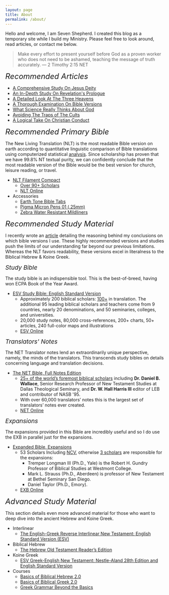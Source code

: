 ```yaml
---
layout: page
title: About
permalink: /about/
---
```


<!-- <style>
    html * {
        font-family: Arial;
    }
</style> -->

Hello and welcome, I am Seven Shepherd. I created this blog as a temporary site while I build my Ministry. Please feel free to look around, read articles, or contact me below.

<!-- > Study to shew thyself approved unto God, a workman that needeth not to be ashamed, rightly dividing the word of truth. &mdash; 2 Timothy 2:15 KJV -->

<!-- > Be diligent to present yourself approved to God as a workman who does not need to be ashamed, accurately handling the word of truth. &mdash; 2 Timothy 2:15 LSB -->

> Make every effort to present yourself before God as a proven worker who does not need to be ashamed, teaching the message of truth accurately. &mdash; 2 Timothy 2:15 NET

<span style="font-style:Italic;font-size:24px;">Recommended Articles</span>

- [A Comprehensive Study On Jesus Deity](https://sevenshepherd.github.io/deity/)
- [An In-Depth Study On Revelation's Prologue](https://sevenshepherd.github.io/revelation-1-prologue/)
- [A Detailed Look At The Three Heavens](https://sevenshepherd.github.io/heaven/)
- [A Thorough Examination On Bible Versions](https://sevenshepherd.github.io/the-best-bible/)
- [What Science Really Thinks About God](https://sevenshepherd.github.io/science/)
- [Avoiding The Traps of The Cults](https://sevenshepherd.github.io/cults/)
- [A Logical Take On Christian Conduct](https://sevenshepherd.github.io/rational-discourse/)

<span style="font-style:Italic;font-size:24px;">Recommended Primary Bible</span>

<!-- - Readability 70.08%, Literalness 39.90% -->
<!-- - [New Living Translation (NLT)](https://www.tyndale.com/nlt/) -->

The New Living Translation (NLT) is the most readable Bible version on earth according to quantitative linguistic comparison of Bible translations using computerized statistical [analysis]((https://csbible.com/wp-content/uploads/2017/01/Quantitative-Translation-Evaluation-by-GBI.pdf)). Since scholarship has proven that we have 99.8% NT textual purity, we can confidently conclude that the most readable version of the Bible would be the best version for church, leisure reading, or travel.

<!-- - [NLT Filament (Personal)](https://amzn.to/3WVcPMQ) -->
<!-- - [NLT Filament (Compact)](https://amzn.to/3CcB5Cu) -->

- [NLT Filament Compact](https://amzn.to/3ICUcJN)
    - [Over 90+ Scholars](https://www.tyndale.com/nlt/meet-the-scholars)
    - [NLT Online](https://www.biblegateway.com/passage/?search=Jn+8%3A56-59&version=NLT)
- Accessories
    - [Earth Tone Bible Tabs](https://amzn.to/3vPgxfp)
    - [Pigma Micron Pens 01 (.25mm)](https://amzn.to/3WDHFdd)
    - [Zebra Water Resistant Mildliners](https://amzn.to/3YVyHJT)
    <!-- - [Tabbies Mini Gold-Edged Tabs](https://amzn.to/3G4pXZj) -->

<span style="font-style:Italic;font-size:24px;">Recommended Study Material</span>

I recently wrote an [article](https://sevenshepherd.github.io/the-best-bible/) detailing the reasoning behind my conclusions on which bible versions I use. These highly recommended versions and studies push the limits of our understanding far beyond our previous limitations. Whereas the NLT favors readability, these versions excel in literalness to the Biblical Hebrew & Koine Greek.

<!-- Readability & literalness scores are based on quantitative linguistic comparison of Bible translations using computerized statistical analysis, developed by Dr. Andi Wu. See [Readability & literalness](https://csbible.com/wp-content/uploads/2017/01/Quantitative-Translation-Evaluation-by-GBI.pdf). These scores do not denote textual purity, all of the following translations can claim 99.5%+ NT textual purity. -->

<!-- - [131 Scholars](https://lsbible.org/faqs/) including it's derived [NASB ‘95 & ‘77](https://www.lockman.org/new-american-standard-bible-nasb/), otherwise 70+ scholars. -->
<!-- - Literalness to Koine Greek exceeds 68.74% since it's more literal than the ESV, while readability is approximately 61.65% taken from the NASB score. -->

<!-- <span style="font-style:Italic;font-size:19px;">Primary Bible</span>

The Legacy Standard Bible is a worthy update to the NASB '95, which was already considered by scholars as the most accurate version of the Bible ever produced. I carry a high quality, smaller, lighter, and thinner New Testament with Psalms and Proverbs. 

- *Readability* is approximately 61.65% taken from the NASB score, while *literalness* to Koine Greek exceeds 68.74% since it's more literal than the ESV.
- Readability 61.65%, Literalness 67.99% (NASB scores used, likely greater)

- The [Legacy Standard Bible (LSB)](https://316publishing.com/collections/lsb-nt-with-psalms-and-proverbs/products/lsb-new-testament-with-psalms-and-proverbs-goatskin)
    - 131 Scholars including it's derived [NASB ‘95 & ‘77](https://www.lockman.org/new-american-standard-bible-nasb/), otherwise [70+ scholars](https://lsbible.org/faqs/).
    - [Legacy Standard Bible (LSB) Online](https://read.lsbible.org/?q=John+8%3A56-59)
    - Accessories: [Tabbies Mini Gold-Edged Tabs](https://amzn.to/3G4pXZj), [Pigma Micron Pens 01 (.25mm)](https://amzn.to/3WDHFdd), [Zebra Water Resistant Mildliners](https://amzn.to/3YVyHJT) -->

<span style="font-style:Italic;font-size:19px;">Study Bible</span>

The study bible is an indispensible tool. This is the best-of-breed, having won ECPA Book of the Year Award.

<!-- - Readability 62.36%, Literalness 68.74% -->

<!-- - [ESV Study Bible: English Standard Version](https://www.crossway.org/bibles/esv-study-bible-case/) -->
- [ESV Study Bible: English Standard Version](https://amzn.to/3WsN0Uw)
    - Approximately 200 biblical scholars: [100+](https://www.esv.org/translation/) in translation. The additional 95 leading biblical scholars and teachers come from 9 countries, nearly 20 denominations, and 50 seminaries, colleges, and universities.
    - 20,000 study notes, 80,000 cross-references, 200+ charts, 50+ articles, 240 full-color maps and illustrations
    - [ESV Online](https://www.biblegateway.com/passage/?search=Jn+8%3A56-59&version=ESV)

<span style="font-style:Italic;font-size:19px;">Translators' Notes</span>

The NET Translator notes lend an extraordinarily unique perspective, namely, the minds of the translators. This transcends study bibles on details concerning language and translation decisions.

<!-- - Readability 66.28%, Literalness 53.94% -->

<!-- - [The NET Bible, Full Notes Edition](https://netbible.com/buy-now/net-bible-full-notes-edition/) -->
- [The NET Bible, Full Notes Edition](https://amzn.to/3WLAgbr)
    - [25+ of the world’s foremost biblical scholars](https://netbible.com/preface/) including **Dr. Daniel B. Wallace**, Senior Research Professor of New Testament Studies at Dallas Theological Seminary, and **Dr. W. Hall Harris III** editor of LEB and contributor of NASB '95.
    - With over 60,000 translators’ notes this is the largest set of translators’ notes ever created.
    - [NET Online](https://www.biblegateway.com/passage/?search=Jn+8%3A56-59&version=NET)
    
<span style="font-style:Italic;font-size:19px;">Expansions</span>

The expansions provided in this Bible are incredibly useful and so I do use the EXB in parallel just for the expansions.

<!-- - [Expanded Bible, Expansions](https://faithgateway.com/products/the-expanded-bible-ebook?variant=33619637371016) -->
- [Expanded Bible, Expansions](https://amzn.to/3vlMXy5)
    - 53 Scholars Including [NCV](https://www.gotquestions.org/New-Century-Version-NCV.html), otherwise [3 scholars](https://www.biblegateway.com/versions/Expanded-Bible-EXB/) are responsible for the expansions:
        - Tremper Longman III (Ph.D., Yale) is the Robert H. Gundry Professor of Biblical Studies at Westmont College.
        - Mark L. Strauss (Ph.D., Aberdeen) is professor of New Testament at Bethel Seminary San Diego.
        - Daniel Taylor (Ph.D., Emory).
    - [EXB Online](https://www.biblegateway.com/passage/?search=Jn+8%3A56-59&version=EXB)
    
<!-- <span style="font-style:Italic;font-size:19px;">Interlinear</span> -->

<span style="font-style:Italic;font-size:24px;">Advanced Study Material</span>

<!-- <span style="font-style:Italic;font-size:19px;">Advanced Study Materials</span> -->

This section details even more advanced material for those who want to deep dive into the ancient Hebrew and Koine Greek.

<!-- - [The English-Greek Reverse Interlinear New Testament: English Standard Version (ESV)](https://www.crossway.org/bibles/esv-english-greek-reverse-interlinear-new-186-hcj/) -->
<!-- - [The Hebrew Old Testament Reader’s Edition](https://www.crossway.org/bibles/the-hebrew-old-testament-readers-edition-hconly/) -->

- Interlinear
    - [The English-Greek Reverse Interlinear New Testament: English Standard Version (ESV)](https://amzn.to/3vg7yUv)
- Biblical Hebrew
    - [The Hebrew Old Testament Reader’s Edition](https://amzn.to/3VrhqVV)
- Koine Greek
    - [ESV Greek-English New Testament: Nestle-Aland 28th Edition and English Standard Version](https://amzn.to/3jxuA6u)
- Courses
    - [Basics of Biblical Hebrew 2.0](https://zondervanacademic.com/products/learn-biblical-hebrew-pack-2.0)
    - [Basics of Biblical Greek 2.0](https://zondervanacademic.com/products/learn-biblical-greek-pack-2.0)
    - [Greek Grammar Beyond the Basics](https://zondervanacademic.com/products/greek-grammar-beyond-the-basics-pack)

<!-- - I only have the physical book, so I end up using [MOUNCE](https://www.biblegateway.com/passage/?search=Jn+8%3A56-59&version=MOUNCE) when I'm online. -->


<!-- <span style="font-style:Italic;font-size:19px;">Digital Tools</span>

- [Legacy Standard Bible Online](https://read.lsbible.org/)
- The [New English Translation Full Translator Notes (NET), Expanded Bible (EXB), and Mounce Reverse Interlinear New Testament (MOUNCE)](https://www.biblegateway.com/passage/?search=Jn+8%3A56-59&version=NET;EXB;MOUNCE) function as parallels for study.
- [English Standard Version (**ESV**) and New Living Translation (NLT)](https://www.biblegateway.com/passage/?search=Jn+8%3A56-59&version=ESV;NLT) for leisure reading.
- [Faithlife Reftagger](https://faithlife.com/products/reftagger) -->


<!-- - Schwandt, John, and Dr. C. John Collins. [The English-Greek Reverse Interlinear New Testament: English Standard Version](https://www.crossway.org/bibles/esv-english-greek-reverse-interlinear-new-186-hcj/). 28th Revised Edition, Crossway Bibles, (2006, 2016 ESV).
- Holmes, Michael W., and Dr. W. Hall Harris. <span style="color:#660000;">The Lexham English Bible English-Greek Reverse Interlinear New Testament: With Strongs Greek-English Glossary</span>. Logos Bible Software, 2010.
- Mounce, Dr. William D. [Mounce Reverse Interlinear New Testament](https://www.biblegateway.com/passage/?search=Revelation+1%3A1&version=MOUNCE), and [Mounce Concise Greek-English Dictionary of the New Testament](https://www.billmounce.com/greek-dictionary/apokalypsis), Zondervan, 2011. -->
    

<!-- You'll find the Bibles I actually use listed below. Readability & literalness scores are based on quantitative linguistic comparison of Bible translations using computerized statistical analysis, developed by Dr. Andi Wu. See [Readability & literalness](https://csbible.com/wp-content/uploads/2017/01/Quantitative-Translation-Evaluation-by-GBI.pdf). These scores do not denote textual purity, all of the following translations can claim 99.5%+ NT textual purity. -->




<!-- For comparison the KJV rates at 48.83% in readability, and 66.58% in literalness to the greek. These scores do not denote textual purity, all of the following translations can claim 99% NT textual purity. -->

<!-- > "**99.8% of textual variants affect nothing**, most are spelling differences. there's different ways to spell John, there's different ways to spell Mary, they're not going to affect anything, but **the one-fifth of 1% that do affect things are the ones that scholars talk about**. The bottom line is it does not matter in some respects which New Testament you use because **no essential doctrine is jeopardized** by any of these textual variants" &mdash; [Professor Daniel B. Wallace, Ph.D.](https://youtu.be/NikVdhp0YFs) -->

<!-- For comparison [The New King James Version](https://www.thomasnelsonbibles.com/about-nkjv-history/) has 177 scholars counting the base text (130 NKJV & 47 KJV) and readability & literalness scores of 60.32% / 65.21% with the KJV rating at 48.83% / 66.58%. The Textual Bases for the Old Testament used in the NKJV is the Biblia Hebraica Stuttgartensia (4th ed., 1977) and for the KJV, the Masoretic Text. The New Testament uses the Received Text or [Textus Receptus](https://en.wikipedia.org/wiki/Textus_Receptus). -->

<!-- |||
|:-:|
|**Formal Equivalence**<br>(Primary)|***"Word-For-Word"*** **Translation Type**|
|[Legacy Standard Bible (LSB)](https://lsbible.org/)<br>[131 Scholars Including NASB '95 & '77, otherwise 70+ ](https://lsbible.org/faqs/)<br>[(70+ LSB, 19 NASB '95, 42 NASB '77)](https://www.lockman.org/new-american-standard-bible-nasb/)|The Textual Basis for the Old Testament is the Biblia Hebraica Stuttgartensia; Biblia Hebraica Quinta.<br><br>The New Testament uses the Novum Testamentum Graece (28th ed., 2012).<br><br>Readability > 61.65%<br>Literalness > 67.99%|
|**Dynamic Equivalence**<br>(Parallel)|***"Thought-For-Thought"*** **Translation Type**|
|[Expanded Bible (EXB)](https://www.biblegateway.com/versions/Expanded-Bible-EXB/)<br>[53 Scholars Including NCV, otherwise 3](https://www.gotquestions.org/New-Century-Version-NCV.html)|The Textual Basis for the Old Testament is the Biblia Hebraica Stuttgartensia, with Septuagint influence.<br><br>The New Testament uses the UBS Greek New Testament, third edition|
|[New Living Translation (NLT)](https://www.tyndale.com/nlt/what-is-the-new-living-translation)<br>[90+ Scholars](https://www.tyndale.com/nlt/meet-the-scholars)|The Textual Basis for the Old Testament is the Biblia Hebraica Stuttgartensia.<br><br>The New Testament uses the UBS Greek New Testament / Novum Testamentum Graece.<br><br>Readability 70.08%<br>Literalness 39.90%| -->


<!-- <span style="font-style:Italic;font-size:28px;">Advanced Study Material</span> -->

<!-- |||
|:-:|
|**Notes & Commentary**||
|[New English Translation (NET) Translator Notes](https://netbible.com/about/)<br> [25+ of the world’s foremost biblical scholars](https://netbible.com/preface/)|The Textual Basis for the Old Testament is the Biblia Hebraica Stuttgartensia.<br><br>The New Testament uses the Novum Testamentum Graece (27th ed., 1993) and UBS Greek New Testament (4th corrected ed.)<br><br>Readability 66.28%<br>Literalness 53.94%|
|**Eschatology**<br>(Prophecy)||
|[Jack Van Impe Prophecy Bible Third Edition<br>King James Version (KJV)]()<br>[47 Scholars]()|The Textual Basis for the Old Testament is the Masoretic Text, some LXX and Vulgate influence.<br><br>The New Testament uses the Received Text or [Textus Receptus](https://en.wikipedia.org/wiki/Textus_Receptus) with some readings derived from the Vulgate.<br><br>Readability 48.83%<br>Literalness 66.58%<br>Commentary 100% (Readable)|
|The End Times in Chronological Order by Dr. Ron Rhodes|A Complete Overview To Understanding Bible Prophecy| -->

<!-- |||
|:-:|:-:|
|[The English-Greek Reverse Interlinear New Testament: English Standard Version](https://www.crossway.org/bibles/esv-english-greek-reverse-interlinear-new-186-hcj/)<br>[100+ Scholars](https://www.esv.org/translation/)|The Textual Basis for the Old Testament is the Biblia Hebraica Stuttgartensia (5th ed., 1997).<br><br>The New Testament uses the UBS Greek New Testament (5th corrected ed.); Novum Testamentum Graece (28th ed., 2012).<br><br>Readability 62.36%<br>Literalness 68.74%<br>Literalness 100% (Koine Greek)|
|[The Hebrew Old Testament<br>Reader’s Edition](https://www.crossway.org/bibles/the-hebrew-old-testament-readers-edition-hconly/)|Combines the text of the Westminster Leningrad Codex (WLC) with a running list of glosses of every word that occurs fewer than 75 times in the Hebrew Old Testament, for an easier reading experience in the original language.<br><br>Readability 0% (English)<br>Literalness 100% (Biblical Hebrew)| -->

<!-- |[The Greek New Testament<br>Reader's Edition](https://www.crossway.org/bibles/the-greek-new-testament-produced-at-tynd-hconly-2/)|Combines the new Greek New Testament, Produced at Tyndale House, Cambridge with a running list of glosses of every word that occurs fewer than 25 times in the Greek New Testament.<br><br> Readability 0% (English)<br>Literalness 100% (Koine Greek)| -->

<!-- |**Study Bible**||
|ESV Study Bible<br>[Premium](https://www.crossway.org/bibles/esv-study-bible-744-cow/) \| [Economical](https://www.crossway.org/bibles/esv-study-bible-none-case/)|Over 1 Million Copies Sold, Winner of the ECPA Book of the Year Award, 20,000 study notes, 80,000 cross–references, 200+ charts, 50+ articles, 240 full-color maps and illustrations, Concordance, Smyth-sewn binding, Type Size: 9.00, Page Count: 2,752, Size: 6.5 in x 9.25 in| -->

<!-- |**Archaeology Study Bible**||
|[ESV Archaeology Study Bible](https://www.crossway.org/bibles/esv-archaeology-study-bible-hccase/)|With editorial oversight from Dr. John Currid (PhD, University of Chicago) and Dr. David Chapman (PhD, University of Cambridge), as well as contributions from a team of field-trained archaeologists.<br>Double-column, paragraph format, Cross references, Footnotes, 2,000+ study notes, 400+ full-color photographs, 200+ maps and diagrams, 200+ informational sidebars, 14 articles, such as "Introduction to the ESV Archaeology Study Bible," “The Dead Sea Scrolls,” “Archaeology as an Academic Discipline,” “Expository Preaching and Archaeology," and “Daily Life in the Judea-Palestine in New Testament Times”, 4 timelines, Book introductions, Presentation page, 4-color printing, Smyth-sewn binding, Packaging: L-Card| -->

<!-- <span style="font-style:Italic;font-size:28px;">Recommended Courses</span> -->

<!-- |||
|:-:|:-:|
|**Ancient Languages**||
|Dr. Gary D. Pratico & Dr. Miles Van Pelt|[Basics of Biblical Hebrew 2.0](https://zondervanacademic.com/products/learn-biblical-hebrew-pack-2.0)|
|Dr. William D. Mounce|[Basics of Biblical Greek 2.0](https://zondervanacademic.com/products/learn-biblical-greek-pack-2.0)|
|Dr. Daniel B. Wallace|[Greek Grammar Beyond the Basics](https://zondervanacademic.com/products/greek-grammar-beyond-the-basics-pack)|
|Dr. Miles Van Pelt|[Basics of Biblical Aramaic](https://zondervanacademic.com/products/learn-biblical-aramaic-pack)|
|Dr. Gordon P. Hugenberger & Dr. Nancy Erickson|[Basics of Akkadian](https://zondervanacademic.com/products/basics-of-akkadian)|
|Dr. Michael Williams|[Basics of Ancient Ugaritic](https://zondervanacademic.com/products/basics-of-ancient-ugaritic)| -->


<!-- ## Bible Verses & Financial Wisdom

> "Do you see a man skilled in his work? He will stand before kings; He will not stand before obscure men." &mdash; Proverbs 22:29 NASB

> "The labour of the foolish wearieth every one of them, because he knoweth not how to go to the city." &mdash; Ecclesiastes 10:15

> "The crown of the wise is their riches: but the foolishness of fools is folly." &mdash; Proverbs 14:24

> "In all labor there is profit, But idle chatter leads only to poverty." &mdash; Proverbs 14:23

> "For a dream cometh through the multitude of business; and a fool's voice is known by multitude of words." &mdash; Ecclesiastes 5:3

> "Invest in seven ventures, yes, in eight; you do not know what disaster may come upon the land." &mdash; Ecclesiastes 11:2 (Diversification) -->